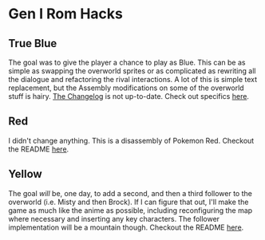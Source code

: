 # Gen I Rom Hacks

## True Blue
The goal was to give the player a chance to play as Blue. This can be as simple as swapping the overworld sprites or as complicated as rewriting all the dialogue and refactoring the rival interactions. A lot of this is simple text replacement, but the Assembly modifications on some of the overworld stuff is hairy. [The Changelog](https://github.com/gcox32/rom-hacks/blob/main/blue/CHANGELOG.md) is not up-to-date. Check out specifics [here](https://github.com/gcox32/rom-hacks/blob/main/blue/README.md).

## Red
I didn't change anything. This is a disassembly of Pokemon Red. Checkout the README [here](https://github.com/gcox32/rom-hacks/blob/main/red/README.md).

## Yellow
The goal _will_ be, one day, to add a second, and then a third follower to the overworld (i.e. Misty and then Brock). If I can figure that out, I'll make the game as much like the anime as possible, including reconfiguring the map where necessary and inserting any key characters. The follower implementation will be a mountain though. Checkout the README [here](https://github.com/gcox32/rom-hacks/blob/main/yellow/README.md).
